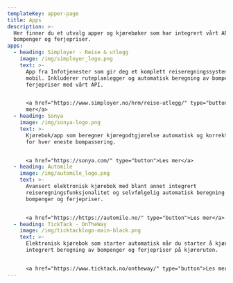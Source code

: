 ```yaml
---
templateKey: apper-page
title: Apps
description: >-
  Her finner du et utvalg apper og kjørebøker som har integrert vårt API med
  bompenger og ferjepriser.
apps:
  - heading: Simployer - Reise & utlegg
    image: /img/simployer_logo.png
    text: >-
      App fra Infotjenester som gir deg et komplett reiseregningssystem på
      mobil. Inkluderer ruteplanlegger og automatisk beregning av bompenger og
      ferjepriser med vårt API. 


      <a href="https://www.simployer.no/hrm/reise-utlegg/" type="button">Les
      mer</a>
  - heading: Sonya
    image: /img/sonya-logo.png
    text: >-
      Kjørebok/app som beregner kjøregodtgjørelse automatisk og korrekte satser
      for hver eneste bompassering.


      <a href="https://sonya.com/" type="button">Les mer</a>
  - heading: Automile
    image: /img/automile_logo.png
    text: >-
      Avansert elektronisk kjørebok med blant annet integrert
      reiseregningsfunksjonalitet og selvfølgelig automatisk beregning av
      bompenger og ferjepriser.


      <a href="https://https://automile.no/" type="button">Les mer</a>
  - heading: TickTack - OnTheWay
    image: /img/ticktacklogo-main-black.png
    text: >-
      Elektronisk kjørebok som starter automatisk når du starter å kjøre. Med
      integrert beregning av bompenger og ferjepriser på kjøreruten.


      <a href="https://www.ticktack.no/ontheway/" type="button">Les mer</a>
---
```


